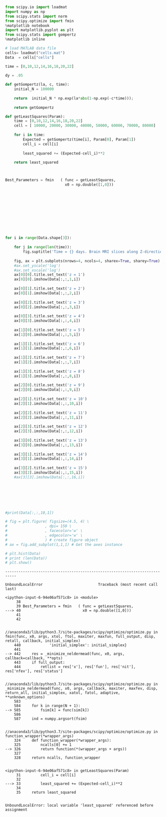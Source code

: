 

```python
from scipy.io import loadmat
import numpy as np
from scipy.stats import norm
from scipy.optimize import fmin
%matplotlib notebook
import matplotlib.pyplot as plt
from scipy.stats import gompertz
%matplotlib inline

# load MATLAB data file
cells= loadmat("cells.mat")
Data  = cells["cells"]

time = [0,10,12,14,16,18,20,22]

dy = .05
    
def getGompertz(la, c, time):
    initial_N = 100000
    
    return  initial_N * np.exp(la*abs(1-np.exp(-c*time)));
    
    return getGompertz

def getLeastSquares(Param):
    time = [0,10,12,14,16,18,20,22]
    cell = [ 10000, 20000, 30000, 40000, 50000, 60000, 70000, 80000]
    
    for i in time:
        Expected = getGompertz(time[i], Param[0], Param[1])
        cell_i = cell[i]
        
        least_squared += (Expected-cell_i)**2
        
    return least_squared



Best_Parameters = fmin   ( func = getLeastSquares,
                           x0 = np.double([1,0]))     
                    

    
    
    






for i in range(Data.shape[3]):
    
    for j in range(len(time)):
        fig.suptitle('Time = {} days. Brain MRI slices along Z-direction, Rat W09. No radiation treatment.'.format(time[i]))    
    
    fig, ax = plt.subplots(nrows=4, ncols=4, sharex=True, sharey=True)
    #ax.set_yscale('log')
    #ax.set_xscale('log')
    ax[0][0].title.set_text('z = 1')
    ax[0][0].imshow(Data[:,:,1,i])
    
    ax[0][1].title.set_text('z = 2')
    ax[0][1].imshow(Data[:,:,2,i])
    
    ax[0][2].title.set_text('z = 3')
    ax[0][2].imshow(Data[:,:,3,i])
    
    ax[0][3].title.set_text('z = 4')
    ax[0][3].imshow(Data[:,:,4,i])
    
    ax[1][0].title.set_text('z = 5')
    ax[1][0].imshow(Data[:,:,5,i])
    
    ax[1][1].title.set_text('z = 6')
    ax[1][1].imshow(Data[:,:,6,i])
    
    ax[1][2].title.set_text('z = 7')
    ax[1][2].imshow(Data[:,:,7,i])
    
    ax[1][3].title.set_text('z = 8')
    ax[1][3].imshow(Data[:,:,8,i])
    
    ax[2][0].title.set_text('z = 9')
    ax[2][0].imshow(Data[:,:,9,i])
    
    ax[2][1].title.set_text('z = 10')
    ax[2][1].imshow(Data[:,:,10,i])
    
    ax[2][2].title.set_text('z = 11')
    ax[2][2].imshow(Data[:,:,11,i])
    
    ax[2][3].title.set_text('z = 12')    
    ax[2][3].imshow(Data[:,:,12,i])
    
    ax[3][0].title.set_text('z = 13')    
    ax[3][0].imshow(Data[:,:,13,i])
    
    ax[3][1].title.set_text('z = 14')
    ax[3][1].imshow(Data[:,:,14,i])
    
    ax[3][2].title.set_text('z = 15')    
    ax[3][2].imshow(Data[:,:,15,i])
    #ax[3][3].imshow(Data[:,:,16,i])    
    


    



#print(Data[:,:,10,1])

# fig = plt.figure( figsize=(4.5, 4) \
#                 , dpi= 150 \
#                 , facecolor='w' \
#                 , edgecolor='w' \
#                 ) # create figure object
# ax = fig.add_subplot(1,1,1) # Get the axes instance

# plt.hist(Data)
# print (len(Data))
# plt.show()
```


    ---------------------------------------------------------------------------

    UnboundLocalError                         Traceback (most recent call last)

    <ipython-input-6-94e06af571c8> in <module>
         38 
         39 Best_Parameters = fmin   ( func = getLeastSquares,
    ---> 40                            x0 = np.double([1,0]))     
         41 
         42 


    //anaconda3/lib/python3.7/site-packages/scipy/optimize/optimize.py in fmin(func, x0, args, xtol, ftol, maxiter, maxfun, full_output, disp, retall, callback, initial_simplex)
        440             'initial_simplex': initial_simplex}
        441 
    --> 442     res = _minimize_neldermead(func, x0, args, callback=callback, **opts)
        443     if full_output:
        444         retlist = res['x'], res['fun'], res['nit'], res['nfev'], res['status']


    //anaconda3/lib/python3.7/site-packages/scipy/optimize/optimize.py in _minimize_neldermead(func, x0, args, callback, maxiter, maxfev, disp, return_all, initial_simplex, xatol, fatol, adaptive, **unknown_options)
        583 
        584     for k in range(N + 1):
    --> 585         fsim[k] = func(sim[k])
        586 
        587     ind = numpy.argsort(fsim)


    //anaconda3/lib/python3.7/site-packages/scipy/optimize/optimize.py in function_wrapper(*wrapper_args)
        324     def function_wrapper(*wrapper_args):
        325         ncalls[0] += 1
    --> 326         return function(*(wrapper_args + args))
        327 
        328     return ncalls, function_wrapper


    <ipython-input-6-94e06af571c8> in getLeastSquares(Param)
         31         cell_i = cell[i]
         32 
    ---> 33         least_squared += (Expected-cell_i)**2
         34 
         35     return least_squared


    UnboundLocalError: local variable 'least_squared' referenced before assignment



```python

```
